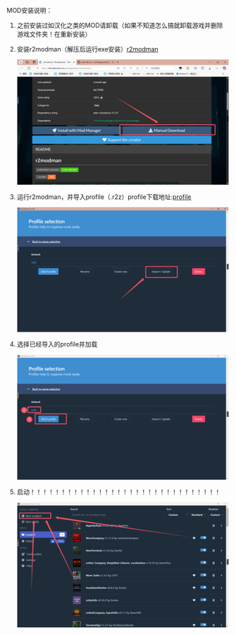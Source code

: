MOD安装说明：

1. 之前安装过如汉化之类的MOD请卸载（如果不知道怎么搞就卸载游戏并删除游戏文件夹！在重新安装）
   
2. 安装r2modman（解压后运行exe安装）[r2modman](https://thunderstore.io/package/ebkr/r2modman/)
   
   ![图片](https://github.com/a418teapot/LethalCompanyMOD/blob/main/0.png)

3. 运行r2modman，并导入profile（.r2z）profile下载地址:[profile](https://github.com/a418teapot/LethalCompanyMOD/blob/main/xcfy_1737021025500.r2z)
   
   ![图片](https://github.com/a418teapot/LethalCompanyMOD/blob/main/1.png)

4. 选择已经导入的profile并加载
   
   ![图片](https://github.com/a418teapot/LethalCompanyMOD/blob/main/2.png)
   
5. 启动！！！！！！！！！！！！！！！！！！！！！！！！！！！！！！！
   
   ![图片](https://github.com/a418teapot/LethalCompanyMOD/blob/main/3.png)
   
